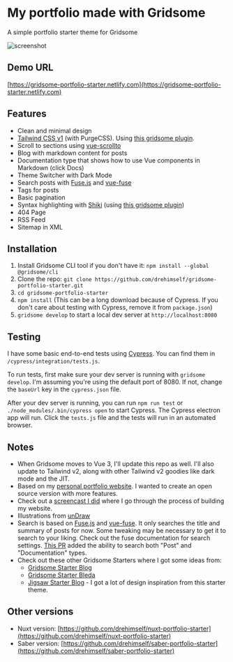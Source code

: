 # My portfolio made with Gridsome

A simple portfolio starter theme for Gridsome

![screenshot](https://user-images.githubusercontent.com/4316355/55691365-a2403380-596b-11e9-93be-05b846ec7760.jpg)

## Demo URL

[https://gridsome-portfolio-starter.netlify.com](https://gridsome-portfolio-starter.netlify.com)

## Features

- Clean and minimal design
- [Tailwind CSS v1](https://tailwindcss.com) (with PurgeCSS). Using [this gridsome plugin](https://gridsome.org/plugins/gridsome-plugin-tailwindcss).
- Scroll to sections using [vue-scrollto](https://github.com/rigor789/vue-scrollto)
- Blog with markdown content for posts
- Documentation type that shows how to use Vue components in Markdown (click Docs)
- Theme Switcher with Dark Mode
- Search posts with [Fuse.js](https://fusejs.io) and [vue-fuse](https://github.com/shayneo/vue-fuse)
- Tags for posts
- Basic pagination
- Syntax highlighting with [Shiki](https://shiki.matsu.io) (using [this gridsome plugin](https://gridsome.org/plugins/gridsome-plugin-remark-shiki))
- 404 Page
- RSS Feed
- Sitemap in XML

## Installation

1. Install Gridsome CLI tool if you don't have it: `npm install --global @gridsome/cli`
1. Clone the repo: `git clone https://github.com/drehimself/gridsome-portfolio-starter.git`
1. `cd gridsome-portfolio-starter`
1. `npm install` (This can be a long download because of Cypress. If you don't care about testing with Cypress, remove it from `package.json`)
1. `gridsome develop` to start a local dev server at `http://localhost:8080`

## Testing

I have some basic end-to-end tests using [Cypress](https://cypress.io). You can find them in `/cypress/integration/tests.js`.

To run tests, first make sure your dev server is running with `gridsome develop`. I'm assuming you're using the default port of 8080. If not, change the `baseUrl` key in the `cypress.json` file.

After your dev server is running, you can run `npm run test` or `./node_modules/.bin/cypress open` to start Cypress. The Cypress electron app will run. Click the `tests.js` file and the tests will run in an automated browser.

## Notes

 - When Gridsome moves to Vue 3, I'll update this repo as well. I'll also update to Tailwind v2, along with other Tailwind v2 goodies like dark mode and the JIT.
 - Based on my [personal portfolio website](https://andremadarang.com). I wanted to create an open source version with more features.
 - Check out a [screencast I did](https://www.youtube.com/watch?v=uHo6o1TNQeE) where I go through the process of building my website.
 - Illustrations from [unDraw](https://undraw.co)
 - Search is based on [Fuse.js](https://fusejs.io) and [vue-fuse](https://github.com/shayneo/vue-fuse). It only searches the title and summary of posts for now. Some tweaking may be necessary to get it to search to your liking. Check out the fuse documentation for search settings. [This PR](https://github.com/drehimself/gridsome-portfolio-starter/pull/104) added the ability to search both "Post" and "Documentation" types.
 - Check out these other Gridsome Starters where I got some ideas from:
    - [Gridsome Starter Blog](https://github.com/gridsome/gridsome-starter-blog)
    - [Gridsome Starter Bleda](https://github.com/cossssmin/gridsome-starter-bleda)
    - [Jigsaw Starter Blog](https://jigsaw.tighten.co/docs/starter-templates/) - I got a lot of design inspiration from this starter theme.

## Other versions

- Nuxt version: [https://github.com/drehimself/nuxt-portfolio-starter](https://github.com/drehimself/nuxt-portfolio-starter)
- Saber version: [https://github.com/drehimself/saber-portfolio-starter](https://github.com/drehimself/saber-portfolio-starter)
